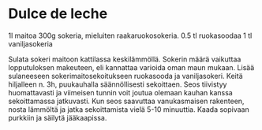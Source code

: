 # Dulce de leche

1l maitoa
300g sokeria, mieluiten raakaruokosokeria.
0.5 tl ruokasoodaa
1 tl vaniljasokeria

Sulata sokeri maitoon kattilassa keskilämmöllä. 
Sokerin määrä vaikuttaa lopputuloksen makeuteen, eli kannattaa varioida oman maun mukaan.
Lisää sulaneeseen sokerimaitosekoitukseen ruokasooda ja vaniljasokeri.
Keitä hiljalleen n. 3h, puukauhalla säännöllisesti sekoittaen.
Seos tiivistyy huomattavasti ja viimeisen tunnin voit joutua olemaan kauhan kanssa sekoittamassa jatkuvasti.
Kun seos saavuttaa vanukasmaisen rakenteen, nosta lämmöltä ja jatka sekoittamista vielä 5-10 minuuttia.
Kaada sopivaan purkkiin ja säilytä jääkaapissa.